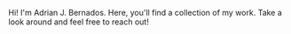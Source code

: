 Hi! I'm Adrian J. Bernados. Here, you'll find a collection of my work. Take a look around and feel free to reach out!
